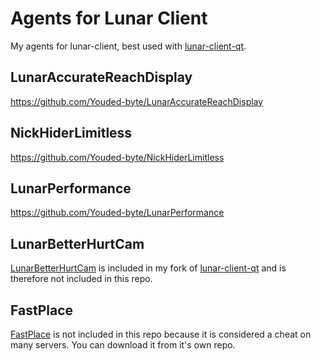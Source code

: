 # Agents for Lunar Client
My agents for lunar-client, best used with [lunar-client-qt](https://github.com/Youded-byte/lunar-client-qt).

## LunarAccurateReachDisplay
https://github.com/Youded-byte/LunarAccurateReachDisplay

## NickHiderLimitless
https://github.com/Youded-byte/NickHiderLimitless

## LunarPerformance
https://github.com/Youded-byte/LunarPerformance

## LunarBetterHurtCam
[LunarBetterHurtCam](https://github.com/Youded-byte/LunarBetterHurtCam) is included in my fork of [lunar-client-qt](https://github.com/Youded-byte/lunar-client-qt) and is therefore not included in this repo.

## FastPlace
[FastPlace](https://github.com/Youded-byte/FastPlace-Agent) is not included in this repo because it is considered a cheat on many servers. You can download it from it's own repo.
